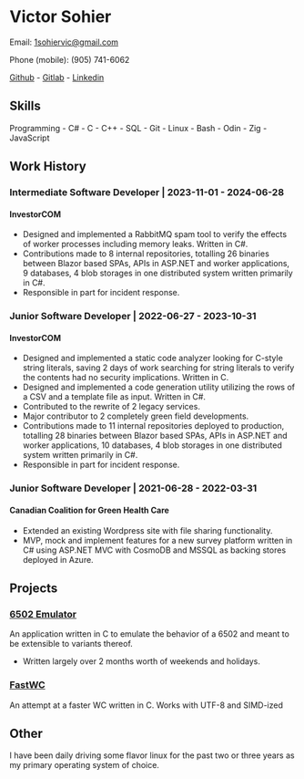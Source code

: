 # Victor Sohier

Email: [1sohiervic@gmail.com](mailto:1sohiervic@gmail.com)

Phone (mobile): (905) 741-6062

[Github](https://github.com/VictorSohier) -
[Gitlab](https://gitlab.com/T3CHN01200) -
[Linkedin](https://www.linkedin.com/in/victor-s-57309a137/)

## Skills

Programming - C# - C - C++ - SQL - Git - Linux - Bash - Odin - Zig - JavaScript

## Work History

### Intermediate Software Developer | 2023-11-01 - 2024-06-28

#### InvestorCOM

- Designed and implemented a RabbitMQ spam tool to verify the effects of worker processes including memory leaks.
    Written in C#.
- Contributions made to 8 internal repositories, totalling 26 binaries between Blazor based SPAs, APIs in ASP.NET and
    worker applications, 9 databases, 4 blob storages in one distributed system written primarily in C#.
- Responsible in part for incident response.

### Junior Software Developer | 2022-06-27 - 2023-10-31

#### InvestorCOM

- Designed and implemented a static code analyzer looking for C-style string literals, saving 2 days of work searching
    for string literals to verify the contents had no security implications. Written in C.
- Designed and implemented a code generation utility utilizing the rows of a CSV and a template file as input. Written
    in C#.
- Contributed to the rewrite of 2 legacy services.
- Major contributor to 2 completely green field developments.
- Contributions made to 11 internal repositories deployed to production, totalling 28 binaries between Blazor based
    SPAs, APIs in ASP.NET and worker applications, 10 databases, 4 blob storages in one distributed system written
    primarily in C#.
- Responsible in part for incident response.

### Junior Software Developer | 2021-06-28 - 2022-03-31

#### Canadian Coalition for Green Health Care

- Extended an existing Wordpress site with file sharing functionality.
- MVP, mock and implement features for a new survey platform written in C# using ASP.NET MVC with CosmoDB and MSSQL as
    backing stores deployed in Azure.

## Projects

### [6502 Emulator](https://gitlab.com/T3CHN01200/6502-emulator)

An application written in C to emulate the behavior of a 6502 and meant to be extensible to variants thereof.

- Written largely over 2 months worth of weekends and holidays.

### [FastWC](https://gitlab.com/T3CHN01200/FastWC)

An attempt at a faster WC written in C. Works with UTF-8 and SIMD-ized

## Other

I have been daily driving some flavor linux for the past two or three years as my primary operating system of choice.
